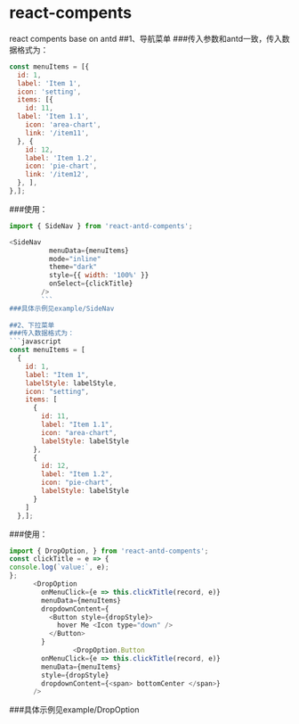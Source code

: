 # react-compents
react compents base on antd
##1、导航菜单
###传入参数和antd一致，传入数据格式为：
```javascript
const menuItems = [{
  id: 1,
  label: 'Item 1',
  icon: 'setting',
  items: [{
    id: 11,
  label: 'Item 1.1',
    icon: 'area-chart',
    link: '/item11',
  }, {
    id: 12,
    label: 'Item 1.2',
    icon: 'pie-chart',
    link: '/item12',
  }, ],
},];
```
###使用：
```javascript
import { SideNav } from 'react-antd-compents';

<SideNav
          menuData={menuItems}
          mode="inline"
          theme="dark"
          style={{ width: '100%' }}
          onSelect={clickTitle}
        />
        ```
###具体示例见example/SideNav
 
##2、下拉菜单
###传入数据格式为：
```javascript
const menuItems = [
  {
    id: 1,
    label: "Item 1",
    labelStyle: labelStyle,
    icon: "setting",
    items: [
      {
        id: 11,
        label: "Item 1.1",
        icon: "area-chart",
        labelStyle: labelStyle
      },
      {
        id: 12,
        label: "Item 1.2",
        icon: "pie-chart",
        labelStyle: labelStyle
      }
    ]
  },];
  ```
  ###使用：
  ```javascript
import { DropOption, } from 'react-antd-compents';
const clickTitle = e => {
  console.log(`value:`, e);
};
        <DropOption
          onMenuClick={e => this.clickTitle(record, e)}
          menuData={menuItems}
          dropdownContent={
            <Button style={dropStyle}>
              hover Me <Icon type="down" />
            </Button>
          }
                  <DropOption.Button
          onMenuClick={e => this.clickTitle(record, e)}
          menuData={menuItems}
          style={dropStyle}
          dropdownContent={<span> bottomCenter </span>}
        />
```
        
###具体示例见example/DropOption
